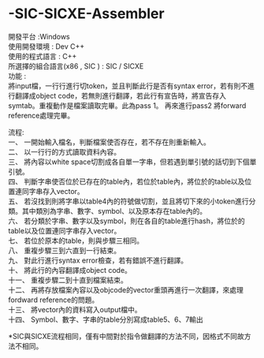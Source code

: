 # -SIC-SICXE-Assembler
開發平台 :Windows  
使用開發環境 : Dev C++  
使用的程式語言 : C++   
所選擇的組合語言(x86 , SIC ) : SIC / SICXE  
功能 :  
將input檔，一行行進行切token，並且判斷此行是否有syntax error，若有則不進行翻譯成object code，若無則進行翻譯，若此行有宣告時，將宣告存入symtab。重複動作是檔案讀取完畢。此為pass 1。
再來進行pass2 將forward reference處理完畢。

流程:  
一、	一開始輸入檔名，判斷檔案使否存在，若不存在則重新輸入。  
二、	以一行行的方式讀取資料內容。  
三、	將內容以white space切割成各自單一字串，但若遇到單引號的話切到下個單引號。  
四、	判斷字串使否位於已存在的table內，若位於table內，將位於的table以及位置連同字串存入vector。  
五、	若沒找到則將字串以table4內的符號做切割，並且將切下來的小token進行分類。其中類別為字串、數字、symbol、以及原本存在table內的。  
六、	若分類於字串、數字以及symbol，則在各自的table進行hash，將位於的table以及位置連同字串存入vector。  
七、	若位於原本的table，則與步驟三相同。  
八、	重複步驟三到六直到一行結束。  
九、	對此行進行syntax error檢查，若有錯誤不進行翻譯。  
十、	將此行的內容翻譯成object code。  
十一、	重複步驟二到十直到檔案結束。  
十二、	再將存放檔案內容以及objcode的vector重頭再進行一次翻譯，來處理fordward reference的問題。  
十三、	將vector內的資料寫入output檔中。  
十四、	Symbol、數字、字串的table分別寫成table5、6、7輸出  

*SIC與SICXE流程相同，僅有中間對於指令做翻譯的方法不同，因格式不同故方法不相同。  
